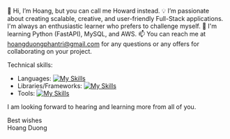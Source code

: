 👋 Hi, I’m Hoang, but you can call me Howard instead.
💡 I’m passionate about creating scalable, creative, and user-friendly Full-Stack applications. I'm always an enthusiastic learner who prefers to challenge myself.
📝 I'm learning Python (FastAPI), MySQL, and AWS.
📫 You can reach me at hoangduongphantri@gmail.com for any questions or any offers for collaborating on your project.

Technical skills:
- Languages: [![My Skills](https://skillicons.dev/icons?i=js,ts,py,nextjs,nodejs,html,css,sass)](https://skillicons.dev)
- Libraries/Frameworks: [![My Skills](https://skillicons.dev/icons?i=react,nextjs,nodejs,jest,fastapi,express,dynamodb,graphql,mongodb,materialui,mysql)](https://skillicons.dev)
- Tools: [![My Skills](https://skillicons.dev/icons?i=linux,git,figma,aws)](https://skillicons.dev)


I am looking forward to hearing and learning more from all of you.  

Best wishes  
Hoang Duong

<!---
hoangduong-coder/hoangduong-coder is a ✨ special ✨ repository because its `README.md` (this file) appears on your GitHub profile.
You can click the Preview link to take a look at your changes.
--->
